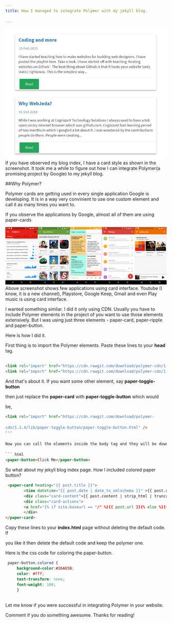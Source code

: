 ```yaml
---
title: How I managed to integrate Polymer with my jekyll blog.

---
```


![How I managed to integrate Polymer with github pages jekyll](/images/github-pages-polymer.JPG)
If you have observed my blog index, I have a card style as shown in the screenshot. It took me a while to figure out how I can integrate Polymer(a promising project by Google) to my jekyll blog.

##Why Polymer?

Polymer cards are getting used in every single application Google is developing. It is in a way very convinient to use one custom element and call it as many times you want to.

If you observe the applications by Google, almost all of them are using paper-cards

![Applications that are using polymer](/images/applications-using-polymer-cards-screenshot.jpg)
Above screenshot shows few applications using card interface. Youtube (I know, it is a new channel), Playstore, Google Keep, Gmail and even Play music is using card interface.

I wanted something similar. I did it only using CDN. Usually you have to include Polymer elements in the project of you want to use those elements extensively. But I was using just three elements - paper-card, paper-ripple and paper-button.

Here is how I did it.

First thing is to import the Polymer elements. Paste these lines to your **head** tag.

``` html

<link rel="import" href="https://cdn.rawgit.com/download/polymer-cdn/1.1.4/lib/paper-card/paper-card.html" />
<link rel="import" href="https://cdn.rawgit.com/download/polymer-cdn/1.1.4/lib/paper-button/paper-button.html" />

```

And that's about it. If you want some other element, say **paper-toggle-button** 

then just replace the **paper-card** with **paper-toggle-button** which would 

be,

``` html
<link rel="import" href="https://cdn.rawgit.com/download/polymer-

cdn/1.1.4/lib/paper-toggle-button/paper-toggle-button.html" />
'''

Now you can call the elements inside the body tag and they will be downloaded. 

``` html
<paper-button>Click Me</paper-button>
```

So what about my jekyll blog index page. How I included colored paper button?

``` html
 <paper-card heading="{{ post.title }}">
        <time datetime="{{ post.date | date_to_xmlschema }}" >{{ post.date | date_to_string }}</time>
        <div class="card-content">{{ post.content | strip_html | truncatewords:50 }}</div>
        <div class="card-actions">
        <a href="{% if site.baseurl == "/" %}{{ post.url }}{% else %}{{ post.url | prepend: site.baseurl }}{% endif %}">                           <paper-button class="colored" raised>Read</paper-button></a>
        </div>
</paper-card>
```

Copy these lines to your **index.html** page without deleting the default code. If 

you like it then delete the default code and keep the polymer one.


Here is the css code for coloring the paper-button.

``` css
 paper-button.colored {
     background-color:#26A65B;
     color: #fff;
     text-transform: none;
     font-weight: 100;     
     }
     
```

Let me know if you were successful in integrating Polymer in your website. 

Comment if you do something awesome.
Thanks for reading!
